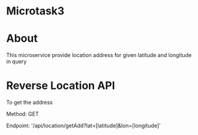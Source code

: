 # Microtask3

# About

This microservice provide location address for given latitude and longitude in query

# Reverse Location API

To get the address

Method: GET

Endpoint: '/api/location/getAdd?lat=[latitude]&lon=[longitude]'
